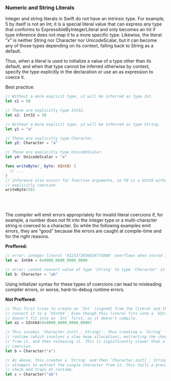 
### Numeric and String Literals
Integer and string literals in Swift do not have an intrinsic type. For example, 5 by itself is not an Int; it is a special literal value that can express any type that conforms to ExpressibleByIntegerLiteral and only becomes an Int if type inference does not map it to a more specific type. Likewise, the literal "x" is neither String nor Character nor UnicodeScalar, but it can become any of those types depending on its context, falling back to String as a default.

Thus, when a literal is used to initialize a value of a type other than its default, and when that type cannot be inferred otherwise by context, specify the type explicitly in the declaration or use an as expression to coerce it.

Best practice:
```swift
// Without a more explicit type, x1 will be inferred as type Int.
let x1 = 50

// These are explicitly type Int32.
let x2: Int32 = 50

// Without a more explicit type, y1 will be inferred as type String.
let y1 = "a"

// These are explicitly type Character.
let y2: Character = "a"

// These are explicitly type UnicodeScalar.
let y4: UnicodeScalar = "a"

func writeByte(_ byte: UInt8) {
  // ...
}
// Inference also occurs for function arguments, so 50 is a UInt8 without
// explicitly coercion.
writeByte(50)
```
<br>
<br>

The compiler will emit errors appropriately for invalid literal coercions if, for example, a number does not fit into the integer type or a multi-character string is coerced to a character. So while the following examples emit errors, they are “good” because the errors are caught at compile-time and for the right reasons.

**Preffered:**

```swift
// error: integer literal '9223372036854775808' overflows when stored into 'Int64'
let a: Int64 = 0x8000_0000_0000_0000 

// error: cannot convert value of type 'String' to type 'Character' in coercion
let b: Character = "ab"
```

Using initializer syntax for these types of coercions can lead to misleading compiler errors, or worse, hard-to-debug runtime errors.

**Not Preffered:**
```swift
// This first tries to create an `Int` (signed) from the literal and then
// convert it to a `UInt64`. Even though this literal fits into a `UInt64`, it
// doesn't fit into an `Int` first, so it doesn't compile.
let a1 = UInt64(0x8000_0000_0000_0000)

// This invokes `Character.init(_: String)`, thus creating a `String` "a" at
// runtime (which involves a slow heap allocation), extracting the character
// from it, and then releasing it. This is significantly slower than a proper
// coercion.
let b = Character("a")

// As above, this creates a `String` and then `Character.init(_: String)`
// attempts to extract the single character from it. This fails a precondition
// check and traps at runtime.
let c = Character("ab")
```
